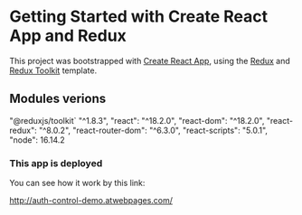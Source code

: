 # Getting Started with Create React App and Redux

This project was bootstrapped with [Create React App](https://github.com/facebook/create-react-app), using the [Redux](https://redux.js.org/) and [Redux Toolkit](https://redux-toolkit.js.org/) template.
## Modules verions

"@reduxjs/toolkit` "^1.8.3",
"react": "^18.2.0",
"react-dom": "^18.2.0",
"react-redux": "^8.0.2",
"react-router-dom": "^6.3.0",
"react-scripts": "5.0.1",
"node": 16.14.2

### This app is deployed ###

You can see how it work by this link:

http://auth-control-demo.atwebpages.com/
